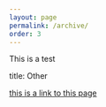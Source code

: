 ```yaml
---
layout: page
permalink: /archive/
order: 3
---
```

This is a test

title: Other

[this is a link to this page](/archive/)